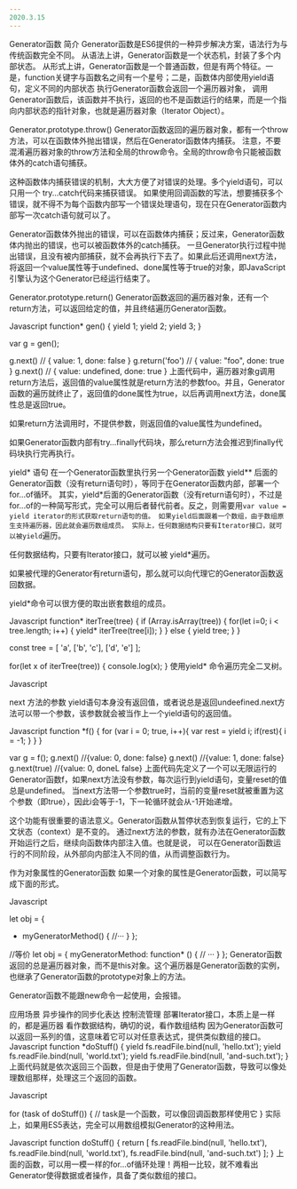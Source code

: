 ```yaml
---
2020.3.15
---
```

Generator函数
简介
Generator函数是ES6提供的一种异步解决方案，语法行为与传统函数完全不同。
从语法上讲，Generator函数是一个状态机，封装了多个内部状态。
从形式上讲，Generator函数是一个普通函数，但是有两个特征。一是，function关键字与函数名之间有一个星号；二是，函数体内部使用yield语句，定义不同的内部状态
执行Generator函数会返回一个遍历器对象，
调用Generator函数后，该函数并不执行，返回的也不是函数运行的结果，而是一个指向内部状态的指针对象，也就是遍历器对象（Iterator Object）。

Generator.prototype.throw()
Generator函数返回的遍历器对象，都有一个throw方法，可以在函数体外抛出错误，然后在Generator函数体内捕获。
注意，不要混淆遍历器对象的throw方法和全局的throw命令。全局的throw命令只能被函数体外的catch语句捕获。

这种函数体内捕获错误的机制，大大方便了对错误的处理。多个yield语句，可以只用一个 try...catch代码来捕获错误。
如果使用回调函数的写法，想要捕获多个错误，就不得不为每个函数内部写一个错误处理语句，现在只在Generator函数内部写一次catch语句就可以了。

Generator函数体外抛出的错误，可以在函数体内捕获；反过来，Generator函数体内抛出的错误，也可以被函数体外的catch捕获。
一旦Generator执行过程中抛出错误，且没有被内部捕获，就不会再执行下去了。如果此后还调用next方法，将返回一个value属性等于undefined、done属性等于true的对象，即JavaScript引擎认为这个Generator已经运行结束了。

Generator.prototype.return()
Generator函数返回的遍历器对象，还有一个return方法，可以返回给定的值，并且终结遍历Generator函数。

Javascript
function* gen() {
  yield 1;
  yield 2;
  yield 3;
}

var g = gen();

g.next()        // { value: 1, done: false }
g.return('foo') // { value: "foo", done: true }
g.next()        // { value: undefined, done: true }
上面代码中，遍历器对象g调用return方法后，返回值的value属性就是return方法的参数foo。并且，Generator函数的遍历就终止了，返回值的done属性为true，以后再调用next方法，done属性总是返回true。

如果return方法调用时，不提供参数，则返回值的value属性为undefined。

如果Generator函数内部有try…finally代码块，那么return方法会推迟到finally代码块执行完再执行。

yield* 语句
在一个Generator函数里执行另一个Generator函数
yield** 后面的Generator函数（没有return语句时），等同于在Generator函数内部，部署一个for…of循环。
其实，yield*后面的Generator函数（没有return语句时），不过是for...of的一种简写形式，完全可以用后者替代前者。反之，则需要用`var value = yield iterator的形式获取return语句的值。 如果yield后面跟着一个数组，由于数组原生支持遍历器，因此就会遍历数组成员。 实际上，任何数据结构只要有Iterator接口，就可以被yield`遍历。

任何数据结构，只要有Iterator接口，就可以被 yield*遍历。

如果被代理的Generator有return语句，那么就可以向代理它的Generator函数返回数据。

yield*命令可以很方便的取出嵌套数组的成员。

Javascript
function* iterTree(tree) {
  if (Array.isArray(tree)) {
    for(let i=0; i < tree.length; i++) {
      yield* iterTree(tree[i]);
    }
  } else {
    yield tree;
  }
}

const tree = [ 'a', ['b', 'c'], ['d', 'e'] ];

for(let x of iterTree(tree)) {
  console.log(x);
}
使用yield* 命令遍历完全二叉树。

Javascript


next 方法的参数
yield语句本身没有返回值，或者说总是返回undeefined.next方法可以带一个参数，该参数就会被当作上一个yield语句的返回值。

Javascript
function *f() {
  for (var i = 0; true, i++){
    var rest = yield i;
    if(rest){
        i = -1;
    }
  }
}


var g = f(); 
g.next()  //{value: 0, done: false}
g.next()  //{value: 1, done: false}
g.next(true)  //{value: 0, doneL false}
上面代码先定义了一个可以无限运行的Generator函数f，如果next方法没有参数，每次运行到yield语句，变量reset的值总是undefined。
当next方法带一个参数true时，当前的变量reset就被重置为这个参数（即true），因此i会等于-1，下一轮循环就会从-1开始递增。

这个功能有很重要的语法意义。Generator函数从暂停状态到恢复运行，它的上下文状态（context）是不变的。
通过next方法的参数，就有办法在Generator函数开始运行之后，继续向函数体内部注入值。也就是说，
可以在Generator函数运行的不同阶段，从外部向内部注入不同的值，从而调整函数行为。

作为对象属性的Generator函数
如果一个对象的属性是Generator函数，可以简写成下面的形式。

Javascript

let obj = {
  * myGeneratorMethod() {
    //···
  }
};

//等价
let obj = {
  myGeneratorMethod: function* () {
    // ···
  }
};
Generator函数返回的总是遍历器对象，而不是this对象。这个遍历器是Generator函数的实例，也继承了Generator函数的prototype对象上的方法。

Generator函数不能跟new命令一起使用，会报错。

应用场景
异步操作的同步化表达
控制流管理
部署Iterator接口，本质上是一样的，都是遍历器
看作数据结构，确切的说，看作数组结构
因为Generator函数可以返回一系列的值，这意味着它可以对任意表达式，提供类似数组的接口。
Javascript
function *doStuff() {
  yield fs.readFile.bind(null, 'hello.txt');
  yield fs.readFile.bind(null, 'world.txt');
  yield fs.readFile.bind(null, 'and-such.txt');
}
上面代码就是依次返回三个函数，但是由于使用了Generator函数，导致可以像处理数组那样，处理这三个返回的函数。

Javascript

for (task of doStuff()) {
  // task是一个函数，可以像回调函数那样使用它
}
实际上，如果用ES5表达，完全可以用数组模拟Generator的这种用法。

Javascript
function doStuff() {
  return [
    fs.readFile.bind(null, 'hello.txt'),
    fs.readFile.bind(null, 'world.txt'),
    fs.readFile.bind(null, 'and-such.txt')
  ];
}
上面的函数，可以用一模一样的for…of循环处理！两相一比较，就不难看出Generator使得数据或者操作，具备了类似数组的接口。